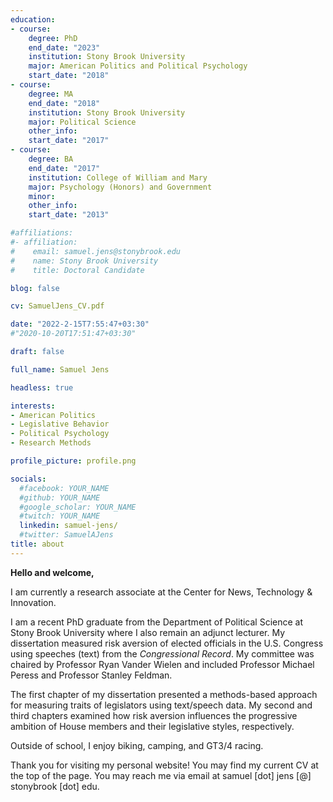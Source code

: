 ```yaml
---
education:
- course:
    degree: PhD
    end_date: "2023"
    institution: Stony Brook University
    major: American Politics and Political Psychology
    start_date: "2018"
- course:
    degree: MA
    end_date: "2018"
    institution: Stony Brook University
    major: Political Science
    other_info: 
    start_date: "2017"
- course:
    degree: BA
    end_date: "2017"
    institution: College of William and Mary
    major: Psychology (Honors) and Government
    minor: 
    other_info: 
    start_date: "2013"

#affiliations:
#- affiliation:
#    email: samuel.jens@stonybrook.edu
#    name: Stony Brook University
#    title: Doctoral Candidate

blog: false

cv: SamuelJens_CV.pdf

date: "2022-2-15T7:55:47+03:30"
#"2020-10-20T17:51:47+03:30"

draft: false

full_name: Samuel Jens

headless: true

interests:
- American Politics
- Legislative Behavior
- Political Psychology
- Research Methods

profile_picture: profile.png

socials:
  #facebook: YOUR_NAME
  #github: YOUR_NAME
  #google_scholar: YOUR_NAME
  #twitch: YOUR_NAME
  linkedin: samuel-jens/
  #twitter: SamuelAJens
title: about
---
```


**Hello and welcome,**

I am currently a research associate at the Center for News, Technology & Innovation. 

I am a recent PhD graduate from the Department of Political Science at Stony Brook University where I also remain an adjunct lecturer. My dissertation measured risk aversion of elected officials in the U.S. Congress using speeches (text) from the *Congressional Record*. My committee was chaired by Professor Ryan Vander Wielen and included Professor Michael Peress and Professor Stanley Feldman. 

The first chapter of my dissertation presented a methods-based approach for measuring traits of legislators using text/speech data. My second and third chapters examined how risk aversion influences the progressive ambition of House members and their legislative styles, respectively. 

Outside of school, I enjoy biking, camping, and GT3/4 racing.

Thank you for visiting my personal website! You may find my current CV at the top of the page. You may reach me via email at samuel [dot] jens [@] stonybrook [dot] edu. 

